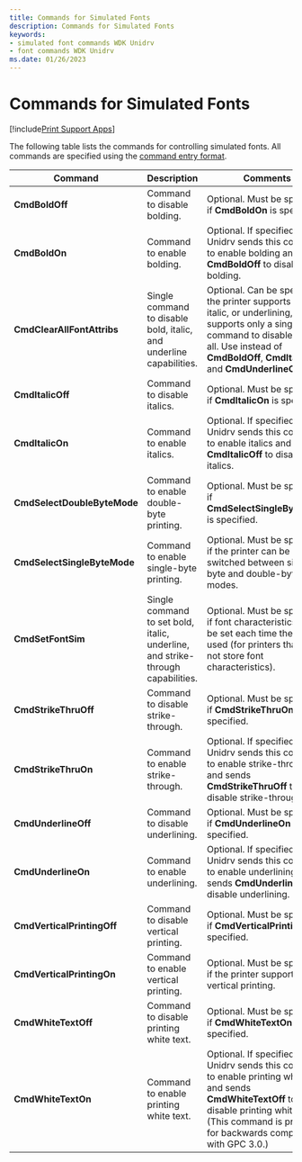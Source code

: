 ```yaml
---
title: Commands for Simulated Fonts
description: Commands for Simulated Fonts
keywords:
- simulated font commands WDK Unidrv
- font commands WDK Unidrv
ms.date: 01/26/2023
---
```


# Commands for Simulated Fonts

[!include[Print Support Apps](../includes/print-support-apps.md)]

The following table lists the commands for controlling simulated fonts. All commands are specified using the [command entry format](command-entry-format.md).

| Command | Description | Comments |
|---|---|---|
| **CmdBoldOff** | Command to disable bolding. | Optional. Must be specified if **CmdBoldOn** is specified. |
| **CmdBoldOn** | Command to enable bolding. | Optional. If specified, Unidrv sends this command to enable bolding and sends **CmdBoldOff** to disable bolding. |
| **CmdClearAllFontAttribs** | Single command to disable bold, italic, and underline capabilities. | Optional. Can be specified if the printer supports bold, italic, or underlining, but supports only a single command to disable them all. Use instead of **CmdBoldOff**, **CmdItalicOff** and **CmdUnderlineOff**. |
| **CmdItalicOff** | Command to disable italics. | Optional. Must be specified if **CmdItalicOn** is specified. |
| **CmdItalicOn** | Command to enable italics. | Optional. If specified, Unidrv sends this command to enable italics and sends **CmdItalicOff** to disable italics. |
| **CmdSelectDoubleByteMode** | Command to enable double-byte printing. | Optional. Must be specified if **CmdSelectSingleByteMode** is specified. |
| **CmdSelectSingleByteMode** | Command to enable single-byte printing. | Optional. Must be specified if the printer can be switched between single-byte and double-byte modes. |
| **CmdSetFontSim** | Single command to set bold, italic, underline, and strike-through capabilities. | Optional. Must be specified if font characteristics must be set each time the font is used (for printers that do not store font characteristics). |
| **CmdStrikeThruOff** | Command to disable strike-through. | Optional. Must be specified if **CmdStrikeThruOn** is specified. |
| **CmdStrikeThruOn** | Command to enable strike-through. | Optional. If specified, Unidrv sends this command to enable strike-through and sends **CmdStrikeThruOff** to disable strike-through. |
| **CmdUnderlineOff** | Command to disable underlining. | Optional. Must be specified if **CmdUnderlineOn** is specified. |
| **CmdUnderlineOn** | Command to enable underlining. | Optional. If specified, Unidrv sends this command to enable underlining and sends **CmdUnderlineOff** to disable underlining. |
| **CmdVerticalPrintingOff** | Command to disable vertical printing. | Optional. Must be specified if **CmdVerticalPrintingOn** is specified. |
| **CmdVerticalPrintingOn** | Command to enable vertical printing. | Optional. Must be specified if the printer supports vertical printing. |
| **CmdWhiteTextOff** | Command to disable printing white text. | Optional. Must be specified if **CmdWhiteTextOn** is specified. |
| **CmdWhiteTextOn** | Command to enable printing white text. | Optional. If specified, Unidrv sends this command to enable printing white text and sends **CmdWhiteTextOff** to disable printing white text. (This command is provided for backwards compatibility with GPC 3.0.) |
